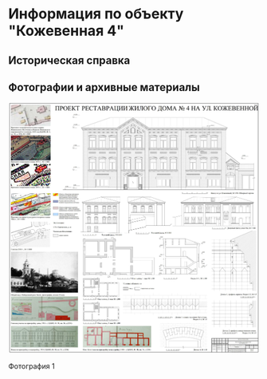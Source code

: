 # Информация по объекту "Кожевенная 4"

## Историческая справка

## Фотографии и архивные материалы

![1](/BuidingsInfo/640e0d44-d6b5-4380-8969-05d571d303db/1_Compressed.jpg)

Фотография 1

